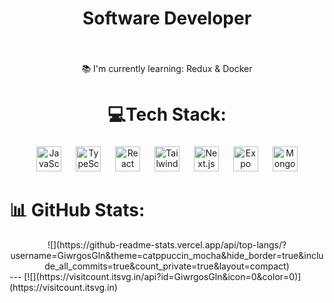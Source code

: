 <h1 align="center">Software Developer</h1>

###

<br clear="both">

<p align="center">📚 I'm currently learning: Redux & Docker</p>

###

<h1 align="center">💻Tech Stack:</h1>

###

<div align="center">
  <img src="https://cdn.jsdelivr.net/gh/devicons/devicon/icons/javascript/javascript-original.svg" height="40" alt="JavaScript"  />
  <img width="15" />
  <img src="  https://upload.wikimedia.org/wikipedia/commons/thumb/4/4c/Typescript_logo_2020.svg/1200px-Typescript_logo_2020.svg.png" height="40" alt="TypeScript"  />
  <img width="15" />
  <img src="https://cdn.jsdelivr.net/gh/devicons/devicon/icons/react/react-original.svg" height="40" alt="React"  />
  <img width="15" />
  <img src="https://cdn.jsdelivr.net/gh/devicons/devicon/icons/tailwindcss/tailwindcss-plain.svg" height="40" alt="TailwindCSS"  />
  <img width="15" />
  <img src="https://skillicons.dev/icons?i=nextjs" height="40" alt="Next.js"  />
  <img width="15" />
  <img src="https://static.expo.dev/static/brand/square-512x512.png" height="40" alt="Expo"  />
  <img width="15" />
  <img src="https://cdn.jsdelivr.net/gh/devicons/devicon/icons/mongodb/mongodb-original.svg" height="40" alt="MongoDB"  />
</div>

# 📊 GitHub Stats:
<div align="center">
![](https://github-readme-stats.vercel.app/api/top-langs/?username=GiwrgosGln&theme=catppuccin_mocha&hide_border=true&include_all_commits=true&count_private=true&layout=compact)
</div>
---
[![](https://visitcount.itsvg.in/api?id=GiwrgosGln&icon=0&color=0)](https://visitcount.itsvg.in)

<!-- Proudly created with GPRM ( https://gprm.itsvg.in ) -->

###
